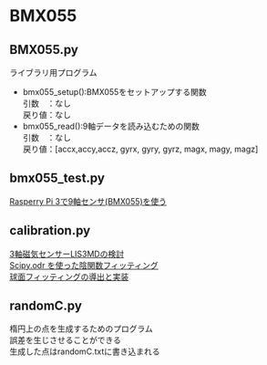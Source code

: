 ﻿# BMX055

## BMX055.py
ライブラリ用プログラム  
- bmx055_setup():BMX055をセットアップする関数  
	引数　：なし  
	戻り値：なし  
- bmx055_read():9軸データを読み込むための関数  
	引数　：なし  
	戻り値：[accx,accy,accz, gyrx, gyry, gyrz, magx, magy, magz]　　

## bmx055_test.py
[Rasperry Pi 3で9軸センサ(BMX055)を使う](https://qiita.com/hiro-han/items/ca881a6c76559af9f57a)

## calibration.py
[3軸磁気センサーLIS3MDの検討](https://research.itplants.com/?p=1787)  
[Scipy.odr を使った陰関数フィッティング](http://pota.hatenablog.jp/entry/2014/10/31/033326)  
[球面フィッティングの導出と実装](https://github.com/J-ROCKET-BOY/SS-Fitting/blob/master/SS_fitting.py#L83)

## randomC.py
楕円上の点を生成するためのプログラム  
誤差を生じさせることができる  
生成した点はrandomC.txtに書き込まれる
